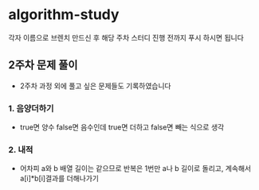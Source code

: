 # algorithm-study
각자 이름으로 브렌치 만드신 후 해당 주차 스터디 진행 전까지 푸시 하시면 됩니다  

## 2주차 문제 풀이

- 2주차 과정 외에 풀고 싶은 문제들도 기록하였습니다

### 1. 음양더하기

- true면 양수 false면 음수인데 true면 더하고 false면 빼는 식으로 생각

### 2. 내적

- 어차피 a와 b 배열 길이는 같으므로 반복은 1번만 a나 b 길이로 돌리고,
계속해서 a[i]*b[i]결과를 더해나가기

